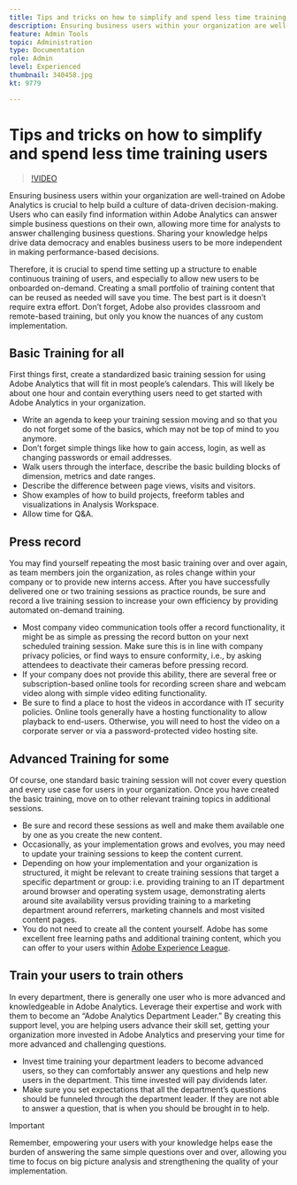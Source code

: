 ```yaml
---
title: Tips and tricks on how to simplify and spend less time training users
description: Ensuring business users within your organization are well-trained on Adobe Analytics is crucial to help build a culture of data-driven decision-making. Users who can easily find information within Adobe Analytics can answer simple business questions on their own, allowing more time for analysts to answer challenging business questions. Sharing your knowledge helps drive data democracy and enables business users to be more independent in making performance-based decisions.
feature: Admin Tools
topic: Administration
type: Documentation
role: Admin
level: Experienced
thumbnail: 340458.jpg
kt: 9779

---
```


# Tips and tricks on how to simplify and spend less time training users

>[!VIDEO](https://video.tv.adobe.com/v/340458/?quality=12&learn=on)

Ensuring business users within your organization are well-trained on Adobe Analytics is crucial to help build a culture of data-driven decision-making. Users who can easily find information within Adobe Analytics can answer simple business questions on their own, allowing more time for analysts to answer challenging business questions. Sharing your knowledge helps drive data democracy and enables business users to be more independent in making performance-based decisions. 

Therefore, it is crucial to spend time setting up a structure to enable continuous training of users, and especially to allow new users to be onboarded on-demand. Creating a small portfolio of training content that can be reused as needed will save you time. The best part is it doesn’t require extra effort. Don’t forget, Adobe also provides classroom and remote-based training, but only you know the nuances of any custom implementation. 
 

## Basic Training for all  

First things first, create a standardized basic training session for using Adobe Analytics that will fit in most people’s calendars. This will likely be about one hour and contain everything users need to get started with Adobe Analytics in your organization. 

* Write an agenda to keep your training session moving and so that you do not forget some of the basics, which may not be top of mind to you anymore. 
* Don’t forget simple things like how to gain access, login, as well as changing passwords or email addresses. 
* Walk users through the interface, describe the basic building blocks of dimension, metrics and date ranges. 
* Describe the difference between page views, visits and visitors. 
* Show examples of how to build projects, freeform tables and visualizations in Analysis Workspace. 
* Allow time for Q&A. 

## Press record 

You may find yourself repeating the most basic training over and over again, as team members join the organization, as roles change within your company or to provide new interns access. After you have successfully delivered one or two training sessions as practice rounds, be sure and record a live training session to increase your own efficiency by providing automated on-demand training. 

* Most company video communication tools offer a record functionality, it might be as simple as pressing the record button on your next scheduled training session. Make sure this is in line with company privacy policies, or find ways to ensure conformity, i.e., by asking attendees to deactivate their cameras before pressing record. 
* If your company does not provide this ability, there are several free or subscription-based online tools for recording screen share and webcam video along with simple video editing functionality.  
* Be sure to find a place to host the videos in accordance with IT security policies. Online tools generally have a hosting functionality to allow playback to end-users. Otherwise, you will need to host the video on a corporate server or via a password-protected video hosting site. 

## Advanced Training for some 

Of course, one standard basic training session will not cover every question and every use case for users in your organization. Once you have created the basic training, move on to other relevant training topics in additional sessions. 

* Be sure and record these sessions as well and make them available one by one as you create the new content. 
* Occasionally, as your implementation grows and evolves, you may need to update your training sessions to keep the content current. 
* Depending on how your implementation and your organization is structured, it might be relevant to create training sessions that target a specific department or group: i.e. providing training to an IT department around browser and operating system usage, demonstrating alerts around site availability versus providing training to a marketing department around referrers, marketing channels and most visited content pages. 
* You do not need to create all the content yourself. Adobe has some excellent free learning paths and additional training content, which you can offer to your users within [Adobe Experience League](https://experienceleague.adobe.com/docs/analytics.html?lang=en). 

 

## Train your users to train others 

In every department, there is generally one user who is more advanced and knowledgeable in Adobe Analytics. Leverage their expertise and work with them to become an “Adobe Analytics Department Leader.” By creating this support level, you are helping users advance their skill set, getting your organization more invested in Adobe Analytics and preserving your time for more advanced and challenging questions. 

* Invest time training your department leaders to become advanced users, so they can comfortably answer any questions and help new users in the department. This time invested will pay dividends later.
* Make sure you set expectations that all the department’s questions should be funneled through the department leader. If they are not able to answer a question, that is when you should be brought in to help. 

>[!IMPORTANT]
>
>Remember, empowering your users with your knowledge helps ease the burden of answering the same simple questions over and over, allowing you time to focus on big picture analysis and strengthening the quality of your implementation. 
